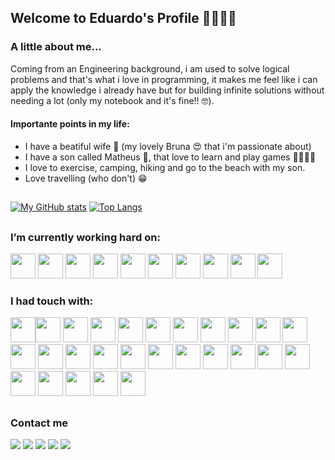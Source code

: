 ## Welcome to Eduardo's Profile 🚀🚀🚀🚀






### A little about me...

  Coming from an Engineering background, i am used to solve logical problems and that's what i love in programming, it makes me feel like i can apply the knowledge i already have but for building infinite  solutions without needing a lot (only my notebook and it's fine!! 🤓).  
 
   #### Importante points in my life:
  * I have a beatiful wife 👩 (my lovely Bruna 😍 that i'm passionate about)
  * I have a son called Matheus 👦, that love to learn and play games 🥰👨‍👩‍👦
  * I love to exercise, camping, hiking and go to the beach with my son. 
  * Love travelling (who don't) 😁

  
 ##
 
 <div>
 
[![My GitHub stats](https://github-readme-stats.vercel.app/api?username=EDUSSBR&show_icons=true&theme=codeSTACKr&layout=compact&card_width=400px&include_all_commits=true&count_private=true&custom_title=My%20getting%20up%20status..%20%F0%9F%A7%91%E2%80%8D%F0%9F%9A%80)](https://github.com/anuraghazra/github-readme-stats)
[![Top Langs](https://github-readme-stats.vercel.app/api/top-langs/?username=EDUSSBR&layout=default&custom_title=Things%20i've%20been%20studying%20%20%F0%9F%93%96)](https://github.com/anuraghazra/github-readme-stats)
</div>

##

### I’m currently working hard on:
<div>
<img width=40px height=40px   src="https://cdn.jsdelivr.net/gh/devicons/devicon/icons/javascript/javascript-original.svg" /> 
<img width=40px height=40px   src="https://cdn.jsdelivr.net/gh/devicons/devicon/icons/css3/css3-original-wordmark.svg" /> 
<img width=40px height=40px   src="https://cdn.jsdelivr.net/gh/devicons/devicon/icons/html5/html5-original.svg" />
<img  width=40px height=40px  src="https://cdn.jsdelivr.net/gh/devicons/devicon/icons/react/react-original.svg" />
<img width=40px height=40px   src="https://cdn.jsdelivr.net/gh/devicons/devicon/icons/nextjs/nextjs-original-wordmark.svg" />
<img width=40px height=40px src="https://cdn.jsdelivr.net/gh/devicons/devicon/icons/docker/docker-original-wordmark.svg" />
<img  width=40px height=40px  src="https://cdn.jsdelivr.net/gh/devicons/devicon/icons/git/git-original-wordmark.svg" />
<img width=40px height=40px   src="https://cdn.jsdelivr.net/gh/devicons/devicon/icons/nodejs/nodejs-original-wordmark.svg" /> 
<img  width=40px height=40px  src="https://cdn.jsdelivr.net/gh/devicons/devicon/icons/typescript/typescript-original.svg" />
<img width=40px height=40px src="https://cdn.jsdelivr.net/gh/devicons/devicon/icons/java/java-original-wordmark.svg" />
          
</div>

### I had touch with:
<div>
<img width=40px height=40px  src="https://cdn.jsdelivr.net/gh/devicons/devicon/icons/c/c-original.svg" /><img width=40px height=40px src="https://cdn.jsdelivr.net/gh/devicons/devicon/icons/bootstrap/bootstrap-original-wordmark.svg" />               <img  width=40px height=40px  src="https://cdn.jsdelivr.net/gh/devicons/devicon/icons/eslint/eslint-original.svg" />
            <img width=40px height=40px   src="https://cdn.jsdelivr.net/gh/devicons/devicon/icons/express/express-original-wordmark.svg" /> <img  width=40px height=40px  src="https://cdn.jsdelivr.net/gh/devicons/devicon/icons/figma/figma-original.svg" />
            <img width=40px height=40px   src="https://cdn.jsdelivr.net/gh/devicons/devicon/icons/gitlab/gitlab-original-wordmark.svg" />         
            <img width=40px height=40px   src="https://cdn.jsdelivr.net/gh/devicons/devicon/icons/gimp/gimp-original-wordmark.svg" />          
            <img width=40px height=40px   src="https://cdn.jsdelivr.net/gh/devicons/devicon/icons/graphql/graphql-plain-wordmark.svg" />         
            <img width=40px height=40px   src="https://cdn.jsdelivr.net/gh/devicons/devicon/icons/gulp/gulp-plain.svg" />          
            <img width=40px height=40px   src="https://cdn.jsdelivr.net/gh/devicons/devicon/icons/heroku/heroku-original-wordmark.svg" />
            <img width=40px height=40px   src="https://cdn.jsdelivr.net/gh/devicons/devicon/icons/inkscape/inkscape-original.svg" />
            <img width=40px height=40px   src="https://cdn.jsdelivr.net/gh/devicons/devicon/icons/jest/jest-plain.svg" />          
            <img width=40px height=40px   src="https://cdn.jsdelivr.net/gh/devicons/devicon/icons/linux/linux-original.svg" />          
            <img width=40px height=40px   src="https://cdn.jsdelivr.net/gh/devicons/devicon/icons/mongodb/mongodb-original-wordmark.svg" />       
            <img width=40px height=40px   src="https://cdn.jsdelivr.net/gh/devicons/devicon/icons/mysql/mysql-original-wordmark.svg" />          
            <img width=40px height=40px   src="https://cdn.jsdelivr.net/gh/devicons/devicon/icons/mocha/mocha-plain.svg" />
            <img width=40px height=40px   src="https://cdn.jsdelivr.net/gh/devicons/devicon/icons/npm/npm-original-wordmark.svg" />          
            <img width=40px height=40px   src="https://cdn.jsdelivr.net/gh/devicons/devicon/icons/opengl/opengl-original.svg" />          
            <img width=40px height=40px   src="https://cdn.jsdelivr.net/gh/devicons/devicon/icons/postgresql/postgresql-original-wordmark.svg" /> 
            <img  width=40px height=40px  src="https://cdn.jsdelivr.net/gh/devicons/devicon/icons/python/python-original.svg" />              
            <img  width=40px height=40px  src="https://cdn.jsdelivr.net/gh/devicons/devicon/icons/redux/redux-original.svg" />          
            <img  width=40px height=40px  src="https://cdn.jsdelivr.net/gh/devicons/devicon/icons/sass/sass-original.svg" />          
            <img  width=40px height=40px  src="https://cdn.jsdelivr.net/gh/devicons/devicon/icons/socketio/socketio-original.svg" />          
            <img  width=40px height=40px  src="https://cdn.jsdelivr.net/gh/devicons/devicon/icons/threejs/threejs-original.svg" />         
            <img  width=40px height=40px  src="https://cdn.jsdelivr.net/gh/devicons/devicon/icons/visualstudio/visualstudio-plain-wordmark.svg" />          
            <img  width=40px height=40px  src="https://cdn.jsdelivr.net/gh/devicons/devicon/icons/webpack/webpack-original-wordmark.svg" />       
            <img  width=40px height=40px  src="https://cdn.jsdelivr.net/gh/devicons/devicon/icons/blender/blender-original.svg" />         
</div>       

##

### Contact me
<div> 
  <a href="https://www.instagram.com/bls_dudu/" target="_blank"><img src="https://img.shields.io/badge/-Instagram-%23E4405F?style=for-the-badge&logo=instagram&logoColor=white" target="_blank"></a>
<!--	<a href="#" target="_blank"><img src="https://img.shields.io/badge/Twitch-9146FF?style=for-the-badge&logo=twitch&logoColor=white" target="_blank"></a>-->
 <a href="#" target="_blank"><img src="https://img.shields.io/badge/Discord-7289DA?style=for-the-badge&logo=discord&logoColor=white" target="_blank"></a> 
  <a href = "mailto:bls.dudu@gmail.com"><img src="https://img.shields.io/badge/-Gmail-%23333?style=for-the-badge&logo=gmail&logoColor=white" target="_blank"></a>
  <a href="https://www.linkedin.com/in/eduardo-souto-dos-santos-45b35062/" target="_blank"><img src="https://img.shields.io/badge/-LinkedIn-%230077B5?style=for-the-badge&logo=linkedin&logoColor=white" target="_blank"></a> 
    <a href="https://www.facebook.com/blsdudu/" target="_blank"><img src="https://img.shields.io/badge/Facebook-1877F2?style=for-the-badge&logo=facebook&logoColor=white" target="_blank"></a> 
  
  
  
</div>


<!--
### Some project i've been working on the bootcamp i'm breathing:
Usually we make one per week, so i'll put them here only because it's really what i am studing in the moment.
[![Readme Card](https://github-readme-stats.vercel.app/api/pin/?username=EDUSSBR&repo=projeto8-jogoforca&theme=codeSTACKr&description=test)](https://github.com/EDUSSBR/projeto8-jogoforca)


 [![Readme Card](https://github-readme-stats.vercel.app/api/pin/?username=EDUSSBR&repo=projeto8-jogoforca&theme=ocean_dark)](https://github.com/EDUSSBR/projeto8-jogoforca)
[![Readme Card](https://github-readme-stats.vercel.app/api/pin/?username=EDUSSBR&repo=driven-eats&theme=ocean_dark)](https://github.com/EDUSSBR/driven-eats)
[![Readme Card](https://github-readme-stats.vercel.app/api/pin/?username=EDUSSBR&repo=projeto7-instagramreact&theme=ocean_dark)](https://github.com/EDUSSBR/projeto7-instagramreact)
[![Readme Card](https://github-readme-stats.vercel.app/api/pin/?username=EDUSSBR&repo=projeto5-batepapouol&theme=ocean_dark)](https://github.com/EDUSSBR/projeto5-batepapouol)


<a href="#" target="_blank"><img src="https://img.shields.io/badge/YouTube-FF0000?style=for-the-badge&logo=youtube&logoColor=white" target="_blank"></a>

**EDUSSBR/EDUSSBR** is a ✨ _special_ ✨ repository because its `README.md` (this file) appears on your GitHub profile.

Here are some ideas to get you started:

- 🔭 I’m currently working on ...
- 🌱 I’m currently learning ...
- 👯 I’m looking to collaborate on ...
- 🤔 I’m looking for help with ...
- 💬 Ask me about ...
- 📫 How to reach me: ...
- 😄 Pronouns: ...
- ⚡ Fun fact: ...
-->

